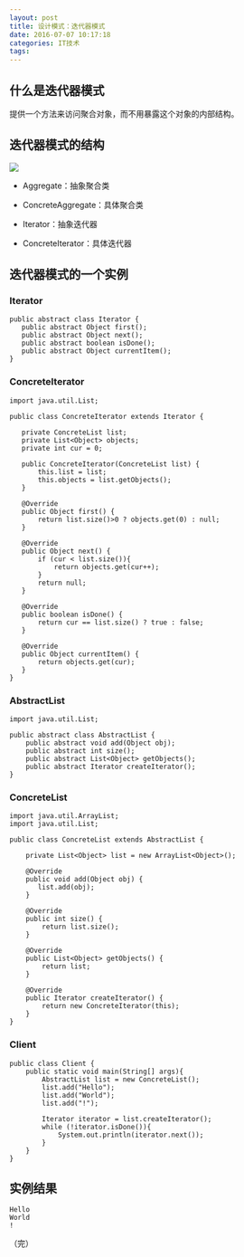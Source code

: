 ```yaml
---
layout: post
title: 设计模式：迭代器模式
date: 2016-07-07 10:17:18
categories: IT技术
tags:
---
```


## 什么是迭代器模式

提供一个方法来访问聚合对象，而不用暴露这个对象的内部结构。

## 迭代器模式的结构

![]({{site:url}}/assets/20160707/iterator.png)

 - Aggregate：抽象聚合类

 - ConcreteAggregate：具体聚合类

 - Iterator：抽象迭代器

 - ConcreteIterator：具体迭代器

## 迭代器模式的一个实例

### Iterator

 ```
public abstract class Iterator {
    public abstract Object first();
    public abstract Object next();
    public abstract boolean isDone();
    public abstract Object currentItem();
}
 ```

### ConcreteIterator

 ```
import java.util.List;

public class ConcreteIterator extends Iterator {

    private ConcreteList list;
    private List<Object> objects;
    private int cur = 0;

    public ConcreteIterator(ConcreteList list) {
        this.list = list;
        this.objects = list.getObjects();
    }

    @Override
    public Object first() {
        return list.size()>0 ? objects.get(0) : null;
    }

    @Override
    public Object next() {
        if (cur < list.size()){
            return objects.get(cur++);
        }
        return null;
    }

    @Override
    public boolean isDone() {
        return cur == list.size() ? true : false;
    }

    @Override
    public Object currentItem() {
        return objects.get(cur);
    }
}
 ```

### AbstractList

```
import java.util.List;

public abstract class AbstractList {
    public abstract void add(Object obj);
    public abstract int size();
    public abstract List<Object> getObjects();
    public abstract Iterator createIterator();
}
```

### ConcreteList

```
import java.util.ArrayList;
import java.util.List;

public class ConcreteList extends AbstractList {

    private List<Object> list = new ArrayList<Object>();

    @Override
    public void add(Object obj) {
       list.add(obj);
    }

    @Override
    public int size() {
        return list.size();
    }

    @Override
    public List<Object> getObjects() {
        return list;
    }

    @Override
    public Iterator createIterator() {
        return new ConcreteIterator(this);
    }
}
```

### Client

```
public class Client {
    public static void main(String[] args){
        AbstractList list = new ConcreteList();
        list.add("Hello");
        list.add("World");
        list.add("!");

        Iterator iterator = list.createIterator();
        while (!iterator.isDone()){
            System.out.println(iterator.next());
        }
    }
}
```

## 实例结果

```
Hello
World
!
```

（完）
